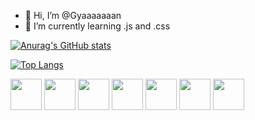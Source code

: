 - 👋 Hi, I’m @Gyaaaaaaan
- 🌱 I’m currently learning .js and .css

[![Anurag's GitHub stats](https://github-readme-stats.vercel.app/api?username=Gyaaaaaaan)](https://github.com/anuraghazra/github-readme-stats)

[![Top Langs](https://github-readme-stats.vercel.app/api/top-langs/?username=Gyaaaaaaan&layout=compact)](https://github.com/anuraghazra/github-readme-stats)

<p>
  <img height="50" src="https://www.python.org/static/community_logos/python-powered-h-50x65.png">
	<img height="50" src="https://upload.wikimedia.org/wikipedia/en/thumb/3/30/Java_programming_language_logo.svg/121px-Java_programming_language_logo.svg.png">
	<img height="50" src="https://upload.wikimedia.org/wikipedia/commons/thumb/0/0d/C_Sharp_wordmark.svg/120px-C_Sharp_wordmark.svg.png">
	<img height="50" src="https://code.visualstudio.com/assets/images/code-stable.png">
	<img height="50" src="https://upload.wikimedia.org/wikipedia/commons/thumb/6/6a/JavaScript-logo.png/600px-JavaScript-logo.png?20120221235433">
	<img height="50" src="https://upload.wikimedia.org/wikipedia/commons/thumb/d/d5/CSS3_logo_and_wordmark.svg/120px-CSS3_logo_and_wordmark.svg.png">
	<img height="50" src="https://upload.wikimedia.org/wikipedia/commons/thumb/6/61/HTML5_logo_and_wordmark.svg/120px-HTML5_logo_and_wordmark.svg.png">
</p>

<!---
Gyaaaaaaan/Gyaaaaaaan is a ✨ special ✨ repository because its `README.md` (this file) appears on your GitHub profile.
You can click the Preview link to take a look at your changes.
--->
